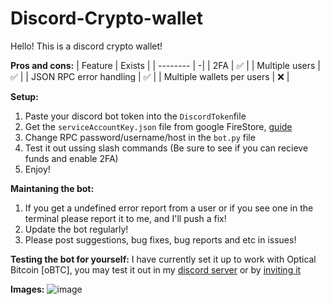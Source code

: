 # Discord-Crypto-wallet

Hello! This is a discord crypto wallet!

**Pros and cons:**
| Feature  | Exists |
| -------- | -|
| 2FA  | ✅  |
| Multiple users  | ✅  |
| JSON RPC error handling  | ✅  |
| Multiple wallets per users  | ❌  |


**Setup:**
1. Paste your discord bot token into the ``DiscordToken``file
2. Get the ``serviceAccountKey.json`` file from google FireStore, [guide](https://clemfournier.medium.com/how-to-get-my-firebase-service-account-key-file-f0ec97a21620)
3. Change RPC password/username/host in the ``bot.py`` file
4. Test it out ussing slash commands (Be sure to see if you can recieve funds and enable 2FA)
5. Enjoy!


**Maintaning the bot:**
1. If you get a undefined error report from a user or if you see one in the terminal please report it to me, and I'll push a fix!
2. Update the bot regularly!
3. Please post suggestions, bug fixes, bug reports and etc in issues!

**Testing the bot for yourself:**
I have currently set it up to work with Optical Bitcoin [oBTC], you may test it out in my [discord server](https://discord.gg/3BKBr8ZRm2) or by [inviting it](https://discord.com/oauth2/authorize?client_id=944217990734434365&permissions=517677111616&scope=bot%20applications.commands)


**Images:**
![image](https://user-images.githubusercontent.com/75716744/161784742-f2638d60-99c6-46d8-91cb-2c421b031dfe.png)
